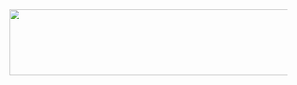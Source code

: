 <div align="center">
<a href="https://github.com/devxb/gitanimals">
  <img
    src="https://render.gitanimals.org/lines/won-ee"
    width="1000"
    height="120"
  />
</a>
</div>
